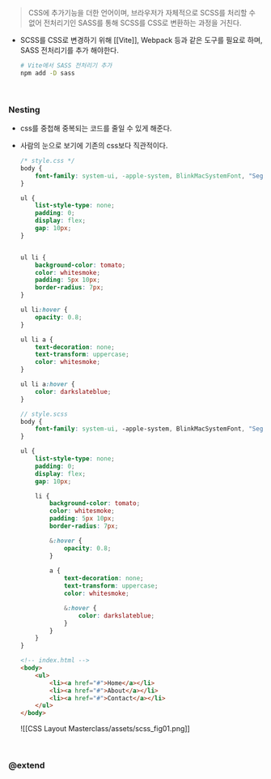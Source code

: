 > CSS에 추가기능을 더한 언어이며, 브라우저가 자체적으로 SCSS를 처리할 수 없어 전처리기인 SASS를 통해 SCSS를 CSS로 변환하는 과정을 거친다.

- SCSS를 CSS로 변경하기 위해 [[Vite]], Webpack 등과 같은 도구를 필요로 하며, SASS 전처리기를 추가 해야한다.
	```zsh
	# Vite에서 SASS 전처리기 추가
	npm add -D sass
	```

<br>

### Nesting
- css를 중첩해 중복되는 코드를 줄일 수 있게 해준다.
- 사람의 눈으로 보기에 기존의 css보다 직관적이다.
	```css
	/* style.css */
	body {
		font-family: system-ui, -apple-system, BlinkMacSystemFont, "Segoe UI", Roboto, Oxygen, Ubuntu, Cantarell, "Open Sans", "Helvetica Neue", sans-serif;
	}

	ul {
		list-style-type: none;
		padding: 0;
		display: flex;
		gap: 10px;
	}


	ul li {
		background-color: tomato;
		color: whitesmoke;
		padding: 5px 10px;
		border-radius: 7px;
	}

	ul li:hover {
		opacity: 0.8;
	}

	ul li a {
		text-decoration: none;
		text-transform: uppercase;
		color: whitesmoke;
	}

	ul li a:hover {
		color: darkslateblue;
	}
	```

	```scss
	// style.scss
	body {
		font-family: system-ui, -apple-system, BlinkMacSystemFont, "Segoe UI", Roboto, Oxygen, Ubuntu, Cantarell, "Open Sans", "Helvetica Neue", sans-serif;
	}

	ul {
		list-style-type: none;
		padding: 0;
		display: flex;
		gap: 10px;

		li {
			background-color: tomato;
			color: whitesmoke;
			padding: 5px 10px;
			border-radius: 7px;

			&:hover {
				opacity: 0.8;
			}
			
			a {
				text-decoration: none;
				text-transform: uppercase;
				color: whitesmoke;

				&:hover {
					color: darkslateblue;
				}
			}
		}
	}
	```

	```html
	<!-- index.html -->
	<body>
		<ul>
			<li><a href="#">Home</a></li>
			<li><a href="#">About</a></li>
			<li><a href="#">Contact</a></li>
		</ul>
	</body>
	```
	![[CSS Layout Masterclass/assets/scss_fig01.png]]

<br>

### @extend
